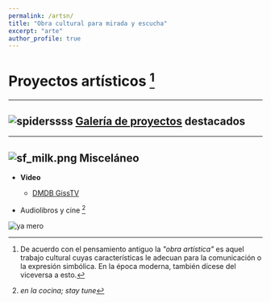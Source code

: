 ```yaml
---
permalink: /artsn/
title: "Obra cultural para mirada y escucha"
excerpt: "arte"
author_profile: true
---
```


# Proyectos artísticos [^1]

---

## <img src="/io/spider-s.png" alt="spiderssss"> [Galería de proyectos](/portfolio/) destacados 

---

## <img src="/io/spider-s.png" alt="sf_milk.png"> Misceláneo

- __Video__
	- [DMDB GissTV](http://giss.tv/dmmdb/index.php?channel=vlax "Kill TV! LOL")
 
- Audiolibros y cine [^2]

![ya mero](https://web.archive.org/web/20091027035934/http://www.geocities.com/juan1merlin/underconstruction_sign.gif)

[^1]: De acuerdo con el pensamiento antiguo la _"obra artística"_ es aquel trabajo cultural cuyas características le adecuan para la comunicación o la expresión simbólica. En la época moderna, también dícese del viceversa a esto.

[^2]: _en la cocina; stay tune_
